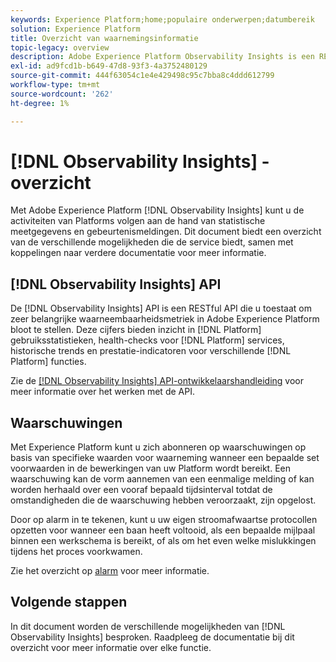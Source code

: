 ```yaml
---
keywords: Experience Platform;home;populaire onderwerpen;datumbereik
solution: Experience Platform
title: Overzicht van waarnemingsinformatie
topic-legacy: overview
description: Adobe Experience Platform Observability Insights is een RESTful API die u toestaat om zeer belangrijke metriek op Platform activiteiten bloot te stellen. Deze cijfers verstrekken inzichten in de gebruiksstatistieken van het Platform, gezondheid-controles voor de diensten van het Platform, historische tendensen, en prestatiesindicatoren voor diverse functies van het Platform.
exl-id: ad9fcd1b-b649-47d8-93f3-4a3752480129
source-git-commit: 444f63054c1e4e429498c95c7bba8c4ddd612799
workflow-type: tm+mt
source-wordcount: '262'
ht-degree: 1%

---
```


# [!DNL Observability Insights] - overzicht

Met Adobe Experience Platform [!DNL Observability Insights] kunt u de activiteiten van Platforms volgen aan de hand van statistische meetgegevens en gebeurtenismeldingen. Dit document biedt een overzicht van de verschillende mogelijkheden die de service biedt, samen met koppelingen naar verdere documentatie voor meer informatie.

## [!DNL Observability Insights] API

De [!DNL Observability Insights] API is een RESTful API die u toestaat om zeer belangrijke waarneembaarheidsmetriek in Adobe Experience Platform bloot te stellen. Deze cijfers bieden inzicht in [!DNL Platform] gebruiksstatistieken, health-checks voor [!DNL Platform] services, historische trends en prestatie-indicatoren voor verschillende [!DNL Platform] functies.

Zie de [[!DNL Observability Insights] API-ontwikkelaarshandleiding](./api/overview.md) voor meer informatie over het werken met de API.

## Waarschuwingen

Met Experience Platform kunt u zich abonneren op waarschuwingen op basis van specifieke waarden voor waarneming wanneer een bepaalde set voorwaarden in de bewerkingen van uw Platform wordt bereikt. Een waarschuwing kan de vorm aannemen van een eenmalige melding of kan worden herhaald over een vooraf bepaald tijdsinterval totdat de omstandigheden die de waarschuwing hebben veroorzaakt, zijn opgelost.

Door op alarm in te tekenen, kunt u uw eigen stroomafwaartse protocollen opzetten voor wanneer een baan heeft voltooid, als een bepaalde mijlpaal binnen een werkschema is bereikt, of als om het even welke mislukkingen tijdens het proces voorkwamen.

Zie het overzicht op [alarm](./alerts/overview.md) voor meer informatie.

## Volgende stappen

In dit document worden de verschillende mogelijkheden van [!DNL Observability Insights] besproken. Raadpleeg de documentatie bij dit overzicht voor meer informatie over elke functie.
